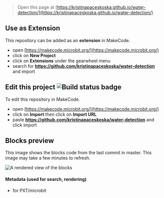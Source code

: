 
> Open this page at [https://kristinapaceskoska.github.io/water-detection/](https://kristinapaceskoska.github.io/water-detection/)

## Use as Extension

This repository can be added as an **extension** in MakeCode.

* open [https://makecode.microbit.org/](https://makecode.microbit.org/)
* click on **New Project**
* click on **Extensions** under the gearwheel menu
* search for **https://github.com/kristinapaceskoska/water-detection** and import

## Edit this project ![Build status badge](https://github.com/kristinapaceskoska/water-detection/workflows/MakeCode/badge.svg)

To edit this repository in MakeCode.

* open [https://makecode.microbit.org/](https://makecode.microbit.org/)
* click on **Import** then click on **Import URL**
* paste **https://github.com/kristinapaceskoska/water-detection** and click import

## Blocks preview

This image shows the blocks code from the last commit in master.
This image may take a few minutes to refresh.

![A rendered view of the blocks](https://github.com/kristinapaceskoska/water-detection/raw/master/.github/makecode/blocks.png)

#### Metadata (used for search, rendering)

* for PXT/microbit
<script src="https://makecode.com/gh-pages-embed.js"></script><script>makeCodeRender("{{ site.makecode.home_url }}", "{{ site.github.owner_name }}/{{ site.github.repository_name }}");</script>

